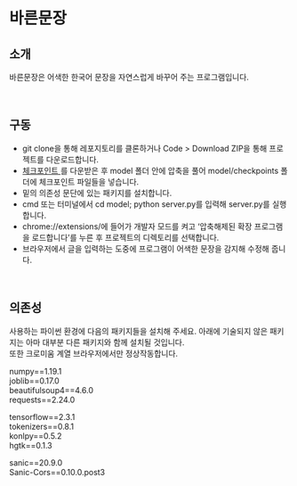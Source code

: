<h1>바른문장</h1>
<h2>소개</h2>
바른문장은 어색한 한국어 문장을 자연스럽게 바꾸어 주는 프로그램입니다.<br>

<br><h2>구동</h2>
<ul>
  <li>git clone을 통해 레포지토리를 클론하거나 Code > Download ZIP을 통해 프로젝트를 다운로드합니다.</li>
  <li><a href="https://drive.google.com/drive/folders/1WGtpaz0pMwkNPR6Ek3UitPUHHSkp0KLW?usp=sharing">
    체크포인트
  </a>를 다운받은 후 model 폴더 안에 압축을 풀어 model/checkpoints 폴더에 체크포인트 파일들을 넣습니다.</li>
  <li>밑의 의존성 문단에 있는 패키지를 설치합니다.</li>
  <li>cmd 또는 터미널에서 cd model; python server.py를 입력해 server.py를 실행합니다.</li>
  <li>chrome://extensions/에 들어가 개발자 모드를 켜고 ‘압축해제된 확장 프로그램을 로드합니다’를 누른 후 프로젝트의 디렉토리를 선택합니다.</li>
  <li>브라우저에서 글을 입력하는 도중에 프로그램이 어색한 문장을 감지해 수정해 줍니다.</li>
</ul>

<br><h2>의존성</h2>
사용하는 파이썬 환경에 다음의 패키지들을 설치해 주세요. 아래에 기술되지 않은 패키지는 아마 대부분 다른 패키지와 함께 설치될 것입니다.<br>
또한 크로미움 계열 브라우저에서만 정상작동합니다.

numpy==1.19.1<br>
joblib==0.17.0<br>
beautifulsoup4==4.6.0<br>
requests==2.24.0<br>

tensorflow==2.3.1<br>
tokenizers==0.8.1<br>
konlpy==0.5.2<br>
hgtk==0.1.3<br>

sanic==20.9.0<br>
Sanic-Cors==0.10.0.post3<br>
